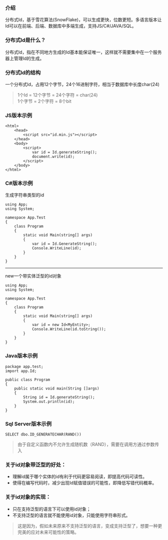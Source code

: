 ### 介绍
分布式Id，基于雪花算法(SnowFlake)，可以生成更快，位数更短。多语言版本让Id可以在前端、后端、数据库中多端生成，支持JS/C#/JAVA/SQL。

### 分布式Id是什么？

分布式Id，指在不同地方生成的Id基本能保证唯一，这样就不需要集中在一个服务器上管理Id的生成。

### 分布式Id的结构

一个分布式Id，占用12个字节，24个16进制字符，相当于数据库中长度char(24)

> 1个Id = 12个字节 = 24个字符 = char(24)<br>
> 1个字节 = 2个字符 = 8个bit

### JS版本示例

```
<html>
    <head>
        <script src="id.min.js"></script>
    </head>
    <body>
        <script>
            var id = Id.generateString();
            document.write(id);
        </script>
    </body>
</html>
```

### C#版本示例
生成字符串类型的id

```
using App;
using System;

namespace App.Test
{
    class Program
    {
        static void Main(string[] args)
        {
            var id = Id.GenerateString();
            Console.WriteLine(id);
        }
    }
}

```

---

new一个带实体泛型的id对象

```
using App;
using System;

namespace App.Test
{
    class Program
    {
        static void Main(string[] args)
        {
            var id = new Id<MyEntity>;
            Console.WriteLine(id.toString());
        }
    }
}

```

### Java版本示例

```
package app.test;
import app.Id;

public class Program
{
    public static void main(String []args)
    {
        String id = Id.generateString();
        System.out.println(id);
    }
}
```


### Sql Server版本示例

```
SELECT dbo.ID_GENERATECHAR(RAND())
```
> 由于自定义函数内不允许生成随机数（RAND），需要在调用方通过参数传入

### 关于id对象带泛型的好处：

- 理解id属于哪个实体的id有利于代码更容易阅读，即提高代码可读性。
- 使得在编写代码时，减少出现Id赋值错误的可能性，即降低写错代码概率。

### 关于id对象的实现：

- 只在支持泛型的语言下可以使用id对象；
- 不支持泛型的语言就不能使用id对象，只能使用字符串形式。

> 这是因为，假如未来原来不支持泛型的语言，变成支持泛型了，想要一种更完美的应对未来可能性的策略。